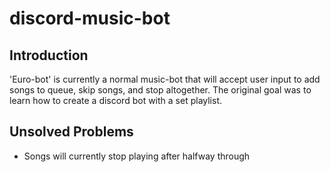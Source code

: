 # discord-music-bot
## Introduction
'Euro-bot' is currently a normal music-bot that will accept user input to add songs to queue, skip songs, and stop altogether. The original goal was to learn how to create a discord bot with a set playlist.

## Unsolved Problems
* Songs will currently stop playing after halfway through
